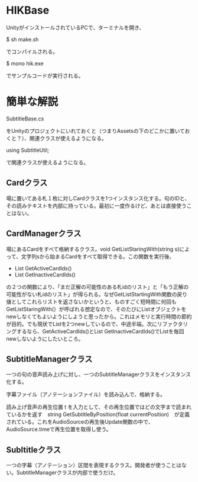 # HIKBase

UnityがインストールされているPCで、ターミナルを開き、

$ sh make.sh

でコンパイルされる。

$ mono hik.exe

でサンプルコードが実行される。

# 簡単な解説

SubtitleBase.cs

をUnityのプロジェクトにいれておくと（つまりAssetsの下のどこかに置いておくと？）、関連クラスが使えるようになる。

using SubtitleUtil;

で関連クラスが使えるようになる。

## Cardクラス

場に置いてある札１枚に対しCardクラスを1つインスタンス化する。句のIDと、その読みテキストを内部に持っている。最初に一度作るけど、あとは直接使うことはない。

## CardManagerクラス

場にあるCardをすべて格納するクラス。void GetListStaringWith(string s)によって、文字列sから始まるCardをすべて取得できる。この関数を実行後、
- List<int> GetActiveCardIds()
- List<int> GetInactiveCardIds()

の２つの関数により、「まだ正解の可能性のある札idのリスト」と「もう正解の可能性がない札idのリスト」が得られる。なぜGetListStartingWith関数の戻り値としてこれらリストを返さないかというと、ものすごく短時間に何回もGetListStaringWith(）が呼ばれる想定なので、そのたびにListオブジェクトをnewしなくてもよいようにしようと思ったから。これはメモリと実行時間の節約が目的。でも現状でList<int>を2つnewしているので、中途半端。次にリファクタリングするなら、GetActiveCardIds()とList<int> GetInactiveCardIds()でList<int>を毎回newしないようにしたいところ。

## SubtitleManagerクラス

一つの句の音声読み上げに対し、一つのSubtitleManagerクラスをインスタンス化する。

字幕ファイル（アノテーションファイル）を読み込んで、格納する。

読み上げ音声の再生位置 t を入力として、その再生位置ではどの文字まで読まれているかを返す　string GetSubtitleByPosition(float currentPosition)　が定義されている。これをAudioSourceの再生後Update関数の中で、AudioSource.timeで再生位置を取得し使う。

## Subltitleクラス

一つの字幕（アノテーション）区間を表現するクラス。開発者が使うことはない。SubtitleManagerクラスが内部で使うだけ。



